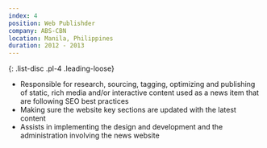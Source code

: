 ```yaml
---
index: 4
position: Web Publishder
company: ABS-CBN
location: Manila, Philippines
duration: 2012 - 2013
---
```

{: .list-disc .pl-4 .leading-loose}
- Responsible for research, sourcing, tagging, optimizing and publishing of static, rich media and/or interactive content used as a news item that are following SEO best practices
- Making sure the website key sections are updated with the latest content
- Assists in implementing the design and development and the administration involving the news website
